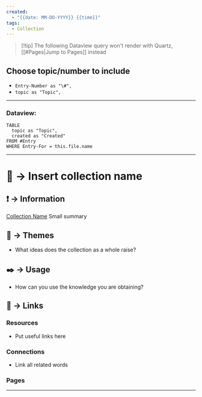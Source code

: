 ```yaml
---
created:
  - "{{date: MM-DD-YYYY}} {{time}}"
tags:
  - Collection
---
```



> [!tip] The following Dataview query won't render with Quartz, [[#Pages|Jump to Pages]] instead


## Choose topic/number to include
- `Entry-Number as "\#",`
- `topic as "Topic",`


---
### Dataview:
```dataview
TABLE
  topic as "Topic",
  created as "Created"
FROM #Entry
WHERE Entry-For = this.file.name
```
---


# 📗 -> Insert collection name
## ❗ ->  Information
[Collection Name]()
Small summary



## 📌 -> Themes
- What ideas does the collection as a whole raise?



## ✒️ -> Usage
- How can you use the knowledge you are obtaining?



## 🔗 -> Links
### Resources
- Put useful links here


### Connections
- Link all related words



### Pages
---

